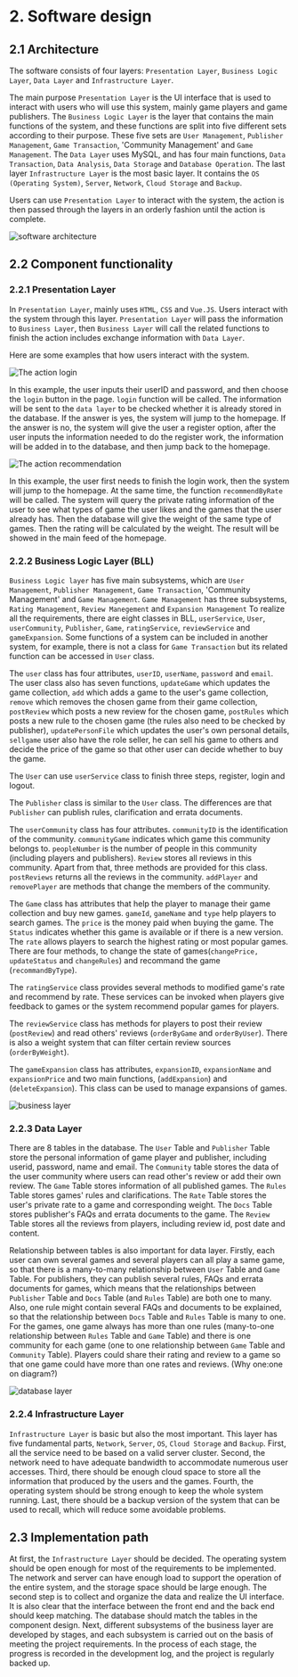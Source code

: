 # 2. Software design

## 2.1 Architecture
The software consists of four layers: `Presentation Layer`, `Business Logic Layer`, `Data Layer` and `Infrastructure Layer`.

The main purpose `Presentation Layer` is the UI interface that is used to interact with users who will use this system, mainly game players and game publishers.
The `Business Logic Layer` is the layer that contains the main functions of the system, and these functions are split into five different sets according to their purpose. These five sets are `User Management`, `Publisher Management`, `Game Transaction`, 'Community Management' and `Game Management`.
The `Data Layer` uses MySQL, and has four main functions, `Data Transaction`, `Data Analysis`, `Data Storage` and `Database Operation`. 
The last layer `Infrastructure Layer` is the most basic layer. It contains the `OS (Operating System)`, `Server`, `Network`, `Cloud Storage` and `Backup`.

Users can use `Presentation Layer` to interact with the system, the action is then passed through the layers in an orderly fashion until the action is complete.

![](https://git.ecdf.ed.ac.uk/sd202021groups/group_10/raw/master/software_design/ArchitectureDesign.jpg "software architecture") 

## 2.2 Component functionality
### 2.2.1 Presentation Layer
In `Presentation Layer`, mainly uses `HTML`, `CSS` and `Vue.JS`. Users interact with the system through this layer. `Presentation Layer` will pass the information to `Business Layer`, then `Business Layer` will call the related functions to finish the action includes exchange information with `Data Layer`.

Here are some examples that how users interact with the system. 

![](https://git.ecdf.ed.ac.uk/sd202021groups/group_10/raw/master/software_design/jpgForPresentationLayer/login.jpg "The action login") 

In this example, the user inputs their userID and password, and then choose the `login` button in the page. `login` function will be called. The information will be sent to the `data layer` to be checked whether it is already stored in the database. If the answer is yes, the system will jump to the homepage. If the answer is no, the system will give the user a register option, after the user inputs the information needed to do the register work, the information will be added in to the database, and then jump back to the homepage.

![](https://git.ecdf.ed.ac.uk/sd202021groups/group_10/raw/master/software_design/jpgForPresentationLayer/recommendGame.jpg "The action recommendation")

In this example,  the user first needs to finish the login work, then the system will jump to the homepage. At the same time, the function `recommendByRate` will be called. The system will query the private rating information of the user to see what types of game the user likes and the games that the user already has. Then the database will give the weight of the same type of games. Then the rating will be calculated by the weight. The result will be showed in the main feed of the homepage.


### 2.2.2 Business Logic Layer (BLL)
`Business Logic layer` has five main subsystems, which are `User Management`, `Publisher Management`, `Game Transaction`, 'Community Management' and `Game Management`. `Game Management` has three subsystems, `Rating Management`, `Review Manegement` and `Expansion Management` To realize all the requirements, there are eight classes in BLL, `userService`, `User`, `userCommunity`, `Publisher`, `Game`, `ratingService`, `reviewService` and `gameExpansion`. Some functions of a system can be included in another system, for example, there is not a class for `Game Transaction` but its related function can be accessed in `User` class.

The `user` class has four attributes, `userID`, `userName`, `password` and `email`. The user class also has seven functions, `updateGame` which updates the game collection, `add` which adds a game to the user's game collection, `remove` which removes the chosen game from their game collection, `postReview` which posts a new review for the chosen game, `postRules` which posts a new rule to the chosen game (the rules also need to be checked by publisher), `updatePersonFile` which updates the user's own personal details, `sellgame` user also have the role seller, he can sell his game to others and decide the price of the game so that other user can decide whether to buy the game. 

The `User` can use `userService` class to finish three steps, register, login and logout.

The `Publisher` class is similar to the `User` class. The differences are that `Publisher` can publish rules, clarification and errata documents. 

The `userCommunity` class has four attributes. `communityID` is the identification of the community. `communityGame` indicates which game this community belongs to. `peopleNumber` is the number of people in this community (including players and publishers). `Review` stores all reviews in this community. Apart from that, three methods are provided for this class. `postReviews` returns all the reviews in the community. `addPlayer` and `removePlayer` are methods that change the members of the community.

The `Game` class has attributes that help the player to manage their game collection and buy new games. `gameId`, `gameName` and `type` help players to search games. The `price` is the money paid when buying the game. The `Status` indicates whether this game is available or if there is a new version. The `rate` allows players to search the highest rating or most popular games. There are four methods, to change the state of games(`changePrice, updateStatus` and `changeRules`) and recommand the game (`recommandByType`).

The `ratingService` class provides several methods to modified game's rate and recommend by rate. These services can be invoked when players give feedback to games or the system recommend popular games for players.

The `reviewService` class has methods for players to post their review (`postReview`) and read others' reviews (`orderByGame` and `orderByUser`). There is also a weight system that can filter certain review sources (`orderByWeight`).

The `gameExpansion` class has attributes, `expansionID`, `expansionName` and `expansionPrice` and two main functions, (`addExpansion`) and (`deleteExpansion`). This class can be used to manage expansions of games.

![](https://git.ecdf.ed.ac.uk/sd202021groups/group_10/raw/master/software_design/businessLogicLayer.jpg "business layer") 


### 2.2.3 Data Layer

There are 8 tables in the database. The `User` Table and `Publisher` Table store the personal information of game player and publisher, including userid, password, name and email. The `Community` table stores the data of the user community where users can read other's review or add their own review. The `Game` Table stores information of all published games. The `Rules` Table stores games' rules and clarifications. The `Rate` Table stores the user's private rate to a game and corresponding weight. The `Docs` Table stores publisher's FAQs and errata documents to the game. The `Review` Table stores all the reviews from players, including review id, post date and content.

Relationship between tables is also important for data layer. Firstly, each user can own several games and several players can all play a same game, so that there is a many-to-many relationship between `User` Table and `Game` Table. For publishers, they can publish several rules, FAQs and errata documents for games, which means that the relationships between `Publisher` Table and `Docs` Table (and `Rules` Table) are both one to many. Also, one rule might contain several FAQs and documents to be explained, so that the relationship between `Docs` Table and `Rules` Table is many to one. For the games, one game always has more than one rules (many-to-one relationship between `Rules` Table and `Game` Table) and there is one community for each game (one to one relationship between `Game` Table and `Community` Table). Players could share their rating and review to a game so that one game could have more than one rates and reviews. (Why one:one on diagram?)

![](https://git.ecdf.ed.ac.uk/sd202021groups/group_10/raw/master/software_design/database%20layer%20ER.jpg "database layer") 

### 2.2.4 Infrastructure Layer
`Infrastructure Layer` is basic but also the most important. This layer has five fundamental parts, `Network`, `Server`, `OS`, `Cloud Storage` and `Backup`. First, all the service need to be based on a valid server cluster. Second, the network need to have adequate bandwidth to accommodate numerous user accesses. Third, there should be enough cloud space to store all the information that produced by the users and the games. Fourth, the operating system should be strong enough to keep the whole system running. Last, there should be a backup version of the system that can be used to recall, which will reduce some avoidable problems.

## 2.3 Implementation path
At first, the `Infrastructure Layer` should be decided. The operating system should be open enough for most of the requirements to be implemented. The network and server can have enough load to support the operation of the entire system, and the storage space should be large enough. The second step is to collect and organize the data and realize the UI interface. It is also clear that the interface between the front end and the back end should keep matching. The database should match the tables in the component design. Next, different subsystems of the business layer are developed by stages, and each subsystem is carried out on the basis of meeting the project requirements. In the process of each stage, the progress is recorded in the development log, and the project is regularly backed up. 